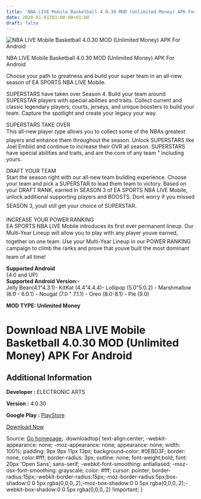 ```yaml
---
title: 'NBA LIVE Mobile Basketball 4.0.30 MOD (Unlimited Money) APK For Android'
date: 2020-01-01T03:00:00+01:00
draft: false
---
```


![NBA LIVE Mobile Basketball 4.0.30 MOD (Unlimited Money) APK For Android](https://i1.wp.com/apkhome.net/wp-content/uploads/2019/11/NBA-LIVE-Mobile-Basketball-1.png "NBA LIVE Mobile Basketball 4.0.30 MOD (Unlimited Money) APK For Android")

  

NBA LIVE Mobile Basketball 4.0.30 MOD (Unlimited Money) APK For Android

Choose your path to greatness and build your super team in an all-new season of EA SPORTS NBA LIVE Mobile.

SUPERSTARS have taken over Season 4. Build your team around SUPERSTAR players with special abilities and traits. Collect current and classic legendary players, courts, jerseys, and unique boosters to build your team. Capture the spotlight and create your legacy your way.

SUPERSTARS TAKE OVER  
This all-new player type allows you to collect some of the NBAs greatest players and enhance them throughout the season. Unlock SUPERSTARS like Joel Embiid and continue to increase their OVR all season. SUPERSTARS have special abilities and traits, and are the core of any team " including yours.

DRAFT YOUR TEAM  
Start the season right with our all-new team building experience. Choose your team and pick a SUPERSTAR to lead them team to victory. Based on your DRAFT RANK, earned in SEASON 3 of EA SPORTS NBA LIVE Mobile, unlock additional supporting players and BOOSTS. Dont worry if you missed SEASON 3, youll still get your choice of SUPERSTAR.

INCREASE YOUR POWER RANKING  
EA SPORTS NBA LIVE Mobile introduces its first ever permanent lineup. Our Multi-Year Lineup will allow you to play with any player youve earned, together on one team. Use your Multi-Year Lineup in our POWER RANKING campaign to climb the ranks and prove that youve built the most dominant team of all time!

**Supported Android**  
{4.0 and UP}  
**Supported Android Version**:-  
Jelly Bean(4.1"4.3.1)- KitKat (4.4"4.4.4)- Lollipop (5.0"5.0.2) - Marshmallow (6.0 - 6.0.1) - Nougat (7.0 " 7.1.1) - Oreo (8.0-8.1) - Pie (9.0)

**MOD TYPE: Unlimited Money**

Download NBA LIVE Mobile Basketball 4.0.30 MOD (Unlimited Money) APK For Android
================================================================================

Additional Information
----------------------

**Developer :** ELECTRONIC ARTS

**Version :** 4.0.30

**Google Play :** [PlayStore](https://play.google.com/store/apps/details?id=com.ea.gp.nbamobile)

  

[Download Now](https://store4app.co/post/nba-live-mobile-basketball-4-0-30-mod-unlimited-money-apk-for-android_1573750884)

  
Source: [Go homepage.](https://store4app.co/post/nba-live-mobile-basketball-4-0-30-mod-unlimited-money-apk-for-android_1573750884) .downloadtop{ text-align:center; -webkit-appearance: none; -moz-appearance: none; appearance: none; width: 100%; padding: 9px 9px 11px 13px; background-color: #0EBD3F; border: none; color:#fff; border-radius: 3px; outline: none; font-weight;bold; font: 20px 'Open Sans', sans-serif; -webkit-font-smoothing: antialiased; -moz-osx-font-smoothing: grayscale; color: #fff; cursor: pointer; border-radius:15px;-webkit-border-radius:15px;-moz-border-radius:5px;box-shadow:0 0 5px rgba(0,0,0,.2);-moz-box-shadow:0 0 5px rgba(0,0,0,.2);-webkit-box-shadow:0 0 5px rgba(0,0,0,.2) !important; }